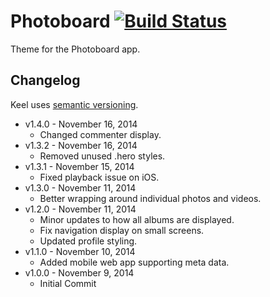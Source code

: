 # Photoboard [![Build Status](https://travis-ci.org/cferdinandi/photoboard.svg)](https://travis-ci.org/cferdinandi/photoboard)

Theme for the Photoboard app.



## Changelog

Keel uses [semantic versioning](http://semver.org/).

* v1.4.0 - November 16, 2014
	* Changed commenter display.
* v1.3.2 - November 16, 2014
	* Removed unused .hero styles.
* v1.3.1 - November 15, 2014
	* Fixed playback issue on iOS.
* v1.3.0 - November 11, 2014
	* Better wrapping around individual photos and videos.
* v1.2.0 - November 11, 2014
	* Minor updates to how all albums are displayed.
	* Fix navigation display on small screens.
	* Updated profile styling.
* v1.1.0 - November 10, 2014
	* Added mobile web app supporting meta data.
* v1.0.0 - November 9, 2014
	* Initial Commit